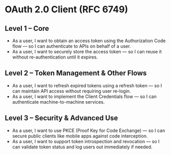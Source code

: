 # OAuth 2.0 Client (RFC 6749)

## Level 1 – Core
- As a user, I want to obtain an access token using the Authorization Code flow — so I can authenticate to APIs on behalf of a user.  
- As a user, I want to securely store the access token — so I can reuse it without re-authentication until it expires.  

## Level 2 – Token Management & Other Flows
- As a user, I want to refresh expired tokens using a refresh token — so I can maintain API access without requiring user re-login.  
- As a user, I want to implement the Client Credentials flow — so I can authenticate machine-to-machine services.  

## Level 3 – Security & Advanced Use
- As a user, I want to use PKCE (Proof Key for Code Exchange) — so I can secure public clients like mobile apps against code interception.  
- As a user, I want to support token introspection and revocation — so I can validate token status and log users out immediately if needed.  
